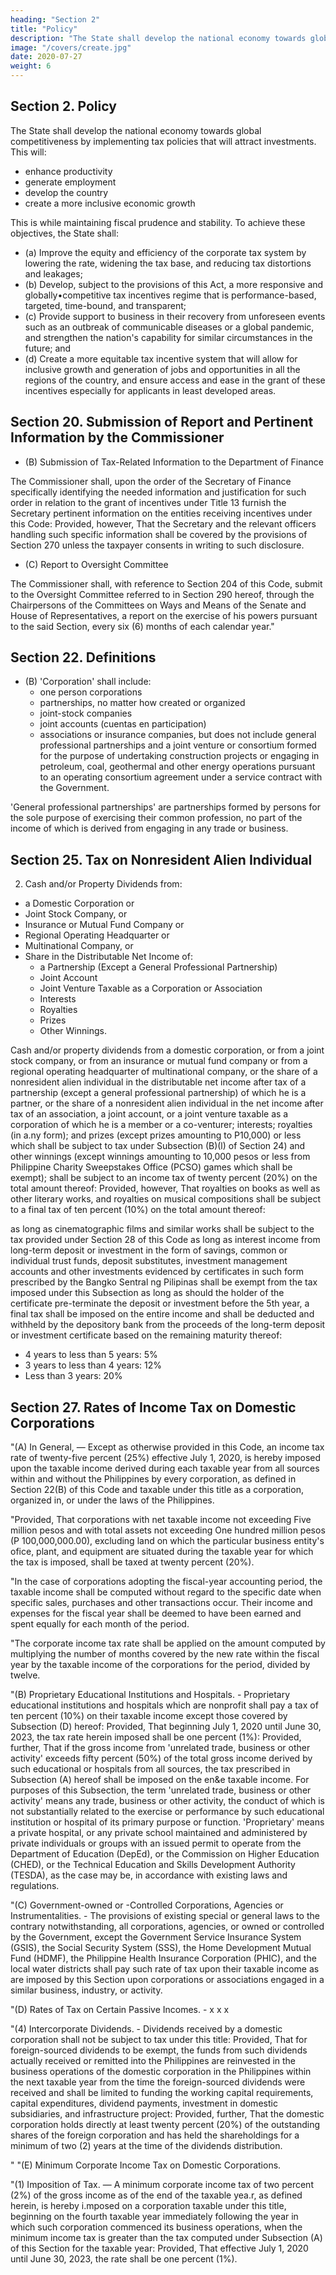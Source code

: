 ```yaml
---
heading: "Section 2"
title: "Policy"
description: "The State shall develop the national economy towards global competitiveness by implementing tax policies that will attract investments"
image: "/covers/create.jpg"
date: 2020-07-27 
weight: 6
---
```



<!-- Eighteenth Congress
Second Regular Session -->

<!-- [ REPUBLIC ACT NO. 11534, March 26, 2021 ] -->


## Section 2. Policy

The State shall develop the national economy towards global competitiveness by implementing tax policies that will attract investments. This will:
- enhance productivity
- generate employment
- develop the country
- create a more inclusive economic growth

This is while maintaining fiscal prudence and stability. To achieve these objectives, the State shall:

- (a) Improve the equity and efficiency of the corporate tax system by lowering the rate, widening the tax base, and reducing tax distortions and leakages;
- (b) Develop, subject to the provisions of this Act, a more responsive and globally•competitive tax incentives regime that is performance-based, targeted, time-bound, and transparent;
- (c) Provide support to business in their recovery from unforeseen events such as an outbreak of communicable diseases or a global pandemic, and strengthen the nation's capability for similar circumstances in the future; and
- (d) Create a more equitable tax incentive system that will allow for inclusive growth and generation of jobs and opportunities in all the regions of the country, and ensure access and ease in the grant of these incentives especially for applicants in least developed areas.

<!-- ## Section 3. Section 20 of the National Internal Revenue Code of 1997, as follows: -->

## Section 20. Submission of Report and Pertinent Information by the Commissioner

- (B) Submission of Tax-Related Information to the Department of Finance

The Commissioner shall, upon the order of the Secretary of Finance specifically identifying the needed information and justification for such order in relation to the grant of incentives under Title 13 furnish the Secretary pertinent information on the entities receiving incentives under this Code: Provided, however, That the Secretary and the relevant officers handling such specific information shall be covered by the provisions of Section 270 unless the taxpayer consents in writing to such disclosure.

- (C) Report to Oversight Committee

The Commissioner shall, with reference to Section 204 of this Code, submit to the Oversight Committee referred to in Section 290 hereof, through the Chairpersons of the Committees on Ways and Means of the Senate and House of Representatives, a report on the exercise of his powers pursuant to the said Section, every six (6) months of each calendar year."

<!-- Section 4. Section 22 of the National Internal Revenue Code of 1997, as amended, is hereby further amended to read as follows: -->

## Section 22. Definitions

- (B) 'Corporation' shall include:
  - one person corporations
  - partnerships, no matter how created or organized
  - joint-stock companies
  - joint accounts (cuentas en participation)
  - associations or insurance companies, but does not include general professional partnerships and a joint venture or consortium formed for the purpose of undertaking construction projects or engaging in petroleum, coal, geothermal and other energy operations pursuant to an operating consortium agreement under a service contract with the Government. 

'General professional partnerships' are partnerships formed by persons for the sole purpose of exercising their common profession, no part of the income of which is derived from engaging in any trade or business.


<!-- ## Section 5. Section 25 of the National Internal Revenue Code of 1997, as amended, is hereby further amended to read as follows: -->

## Section 25. Tax on Nonresident Alien Individual

2. Cash and/or Property Dividends from:
- a Domestic Corporation or
- Joint Stock Company, or
- Insurance or Mutual Fund Company or
- Regional Operating Headquarter or
- Multinational Company, or
- Share in the Distributable Net Income of:
  - a Partnership (Except a General Professional Partnership)
  - Joint Account
  - Joint Venture Taxable as a Corporation or Association
  - Interests
  - Royalties
  - Prizes
  - Other Winnings.

Cash and/or property dividends from a domestic corporation, or from a joint stock company, or from an insurance or mutual fund company or from a regional operating headquarter of multinational company, or the share of a nonresident alien individual in the distributable net income after tax of a partnership (except a general professional partnership) of which he is a partner, or the share of a nonresident alien individual in the net income after tax of an association, a joint account, or a joint venture taxable as a corporation of which he is a member or a co-venturer; interests; royalties (in a.ny form); and 
prizes (except prizes amounting to P10,000) or less which shall be subject to tax under Subsection (B)(l) of Section 24) and other winnings (except winnings amounting to 10,000 pesos or less from Philippine Charity Sweepstakes Office (PCSO) games which shall be exempt); shall be subject to an income tax of twenty percent (20%) on the total amount thereof: Provided, however, That royalties on books as well as other literary works, and royalties on musical compositions shall be subject to a final tax of ten percent (10%) on the total amount thereof: 

as long as cinematographic films and similar works shall be subject to the tax provided under Section 28 of this Code
as long as interest income from long-term deposit or investment in the form of savings, common or individual trust funds, deposit substitutes, investment management accounts and other investments evidenced by certificates in such form prescribed by the Bangko Sentral ng Pilipinas shall be exempt from the tax imposed under this Subsection
as long as should the holder of the certificate pre-terminate the deposit or investment before the 5th year, a final tax shall be imposed on the entire income and shall be deducted and withheld by the depository bank from the proceeds of the long-term deposit or investment certificate based on the remaining maturity thereof:

- 4 years to less than 5 years: 5%
- 3 years to less than 4 years: 12%
- Less than 3 years: 20%


<!-- ## Section 6. Section 27 of the National Internal Revenue Code of 1997, as amended, is hereby further amended to read as follows: -->

## Section 27. Rates of Income Tax on Domestic Corporations

"(A) In General, — Except as otherwise provided in this Code, an income tax rate of twenty-five percent (25%) effective July 1, 2020, is hereby imposed upon the taxable income derived during each taxable year from all sources within and without the Philippines by every corporation, as defined in Section 22(B) of this Code and taxable under this title as a corporation, organized in, or under the laws of the Philippines.

"Provided, That corporations with net taxable income not exceeding Five million pesos and with total assets not exceeding One hundred million pesos (P 100,000,000.00), excluding land on which the particular business entity's ofice, plant, and equipment are situated during the taxable year for which the tax is imposed, shall be taxed at twenty percent (20%).

"In the case of corporations adopting the fiscal-year accounting period, the taxable income shall be computed without regard to the specific date when specific sales, purchases and other transactions occur. Their income and expenses for the fiscal year shall be deemed to have been earned and spent equally for each month of the period.

"The corporate income tax rate shall be applied on the amount computed by multiplying the number of months covered by the new rate within the fiscal year by the taxable income of the corporations for the period, divided by twelve.

"(B) Proprietary Educational Institutions and Hospitals. - Proprietary educational institutions and hospitals which are nonprofit shall pay a tax of ten percent (10%) on their taxable income except those covered by Subsection (D) hereof: Provided, That beginning July 1, 2020 until June 30, 2023, the tax rate herein imposed shall be one percent (1%): Provided, further, That if the gross income from 'unrelated trade, business or other activity' exceeds fifty percent (50%) of the total gross income derived by such educational or hospitals from all sources, the tax prescribed in Subsection (A) hereof shall be imposed on the en&e taxable income. For purposes of this Subsection, the term 'unrelated trade, business or other activity' means any trade, business or other activity, the conduct of which is not substantially related to the exercise or performance by such educational institution or hospital of its primary purpose or function. 'Proprietary' means a private hospital, or any private school maintained and administered by private individuals or groups with an issued permit to operate from the Department of Education (DepEd), or the Commission on Higher Education (CHED), or the Technical Education and Skills Development Authority (TESDA), as the case may be, in accordance with existing laws and regulations.

"(C) Government-owned or -Controlled Corporations, Agencies or Instrumentalities. - The provisions of existing special or general laws to the contrary notwithstanding, all corporations, agencies, or owned or controlled by the Government, except the Government Service Insurance System (GSIS), the Social Security System (SSS), the Home Development Mutual Fund (HDMF), the Philippine Health Insurance Corporation (PHIC), and the local water districts shall pay such rate of tax upon their taxable income as are imposed by this Section upon corporations or associations engaged in a similar business, industry, or activity.

"(D) Rates of Tax on Certain Passive Incomes. - x x x


"(4) Intercorporate Dividends. - Dividends received by a domestic corporation shall not be subject to tax under this title: Provided, That for foreign-sourced dividends to be exempt, the funds from such dividends actually received or remitted into the Philippines are reinvested in the business operations of the domestic corporation in the Philippines within the next taxable year from the time the foreign-sourced dividends were received and shall be limited to funding the working capital requirements, capital expenditures, dividend payments, investment in domestic subsidiaries, and infrastructure project: Provided, further, That the domestic corporation holds directly at least twenty percent (20%) of the outstanding shares of the foreign corporation and has held the shareholdings for a minimum of two (2) years at the time of the dividends distribution.

"
"(E) Minimum Corporate Income Tax on Domestic Corporations.

"(1) Imposition of Tax. — A minimum corporate income tax of two percent (2%) of the gross income as of the end of the taxable yea.r, as defined herein, is hereby i.mposed on a corporation taxable under this title, beginning on the fourth taxable year immediately following the year in which such corporation commenced its business operations, when the minimum income tax is greater than the tax computed under Subsection (A) of this Section for the taxable year: Provided, That effective July 1, 2020 until June 30, 2023, the rate shall be one percent (1%).

